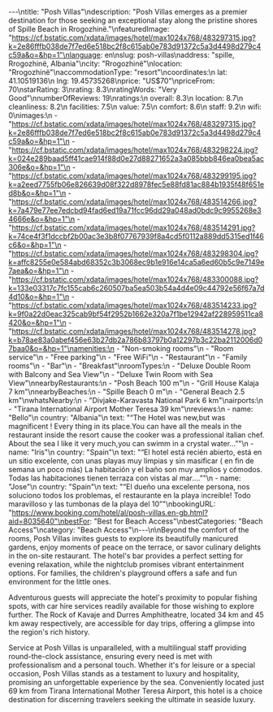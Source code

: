---\ntitle: "Posh Villas"\ndescription: "Posh Villas emerges as a premier destination for those seeking an exceptional stay along the pristine shores of Spille Beach in Rrogozhinë."\nfeaturedImage: "https://cf.bstatic.com/xdata/images/hotel/max1024x768/483297315.jpg?k=2e86fffb038de7f7ed6e518bc2f8c615ab0e783d91372c5a3d4498d279c4c59a&o=&hp=1"\nlanguage: en\nslug: posh-villas\naddress: "spille, Rrogozhinë, Albania"\ncity: "Rrogozhinë"\nlocation: "Rrogozhinë"\naccommodationType: "resort"\ncoordinates:\n  lat: 41.10519136\n  lng: 19.45735268\nprice: "US$70"\npriceFrom: 70\nstarRating: 3\nrating: 8.3\nratingWords: "Very Good"\nnumberOfReviews: 19\nratings:\n  overall: 8.3\n  location: 8.7\n  cleanliness: 8.2\n  facilities: 7.5\n  value: 7.5\n  comfort: 8.6\n  staff: 9.2\n  wifi: 0\nimages:\n  - "https://cf.bstatic.com/xdata/images/hotel/max1024x768/483297315.jpg?k=2e86fffb038de7f7ed6e518bc2f8c615ab0e783d91372c5a3d4498d279c4c59a&o=&hp=1"\n  - "https://cf.bstatic.com/xdata/images/hotel/max1024x768/483298224.jpg?k=024e289baad5ff41cae914f88d0e27d88271652a3a085bbb846ea0bea5ac306e&o=&hp=1"\n  - "https://cf.bstatic.com/xdata/images/hotel/max1024x768/483299195.jpg?k=a2eed7755fb06e826639d08f322d8978fec5e88fd81ac884b1935f48f651ed8b&o=&hp=1"\n  - "https://cf.bstatic.com/xdata/images/hotel/max1024x768/483514266.jpg?k=7a479e77ee7edcbd94fad6ed19a71fcc96dd29a048ad0bdc9c9955268e34666e&o=&hp=1"\n  - "https://cf.bstatic.com/xdata/images/hotel/max1024x768/483514291.jpg?k=74ce4f3f1dccbf2b00ac3e3b8f07767939f8a4cd5f0112a889dd5315ed1f46c6&o=&hp=1"\n  - "https://cf.bstatic.com/xdata/images/hotel/max1024x768/483298304.jpg?k=affc8255e0e584abd68352c3b3068ec9b1e916e14ca5a6ed60b5c9e7149e7aea&o=&hp=1"\n  - "https://cf.bstatic.com/xdata/images/hotel/max1024x768/483300088.jpg?k=133e03317c7fc155cab6c260507ba5ea503b54a4d4e09c44792e56f67a7d4d10&o=&hp=1"\n  - "https://cf.bstatic.com/xdata/images/hotel/max1024x768/483514233.jpg?k=9f0a22d0eac325cab9bf54f2952b1662e320a7f1be12942af228959511ca8420&o=&hp=1"\n  - "https://cf.bstatic.com/xdata/images/hotel/max1024x768/483514278.jpg?k=b78ae83a0abef456e63b27db2a786b83797b0a12297b3c22ba2112006d07baa0&o=&hp=1"\namenities:\n  - "Non-smoking rooms"\n  - "Room service"\n  - "Free parking"\n  - "Free WiFi"\n  - "Restaurant"\n  - "Family rooms"\n  - "Bar"\n  - "Breakfast"\nroomTypes:\n  - "Deluxe Double Room with Balcony and Sea View"\n  - "Deluxe Twin Room with Sea View"\nnearbyRestaurants:\n  - "Posh Beach 100 m"\n  - "Grill House Kalaja 7 km"\nnearbyBeaches:\n  - "Spille Beach 0 m"\n  - "General Beach 2.5 km"\nwhatsNearby:\n  - "Divjake-Karavasta National Park 6 km"\nairports:\n  - "Tirana International Airport Mother Teresa 39 km"\nreviews:\n  - name: "Bello"\n    country: "Albania"\n    text: "“The Hotel was new,but was magnificent ! Every thing in its place.You can have all the meals in the restaurant inside the resort cause the cooker was a professional italian chef.
About the sea I like it very much,you can swimm in a crystal water...”"\n  - name: "Iris"\n    country: "Spain"\n    text: "“El hotel está recién abierto, está en un sitio excelente, con unas playas muy limpias y sin masificar ( en fin de semana un poco más) La habitación y el baño son muy amplios y cómodos. Todas las habitaciones tienen terraza con vistas al mar....”"\n  - name: "Jose"\n    country: "Spain"\n    text: "“El dueño una excelente persona, nos soluciono todos los problemas, el restaurante en la playa increible! Todo maravilloso y las tumbonas de la playa del 10”"\nbookingURL: "https://www.booking.com/hotel/al/posh-villas.en-gb.html?aid=8035640"\nbestFor: "Best for Beach Access"\nbestCategories: "Beach Access"\ncategory: "Beach Access"\n---\n\nBeyond the comfort of the rooms, Posh Villas invites guests to explore its beautifully manicured gardens, enjoy moments of peace on the terrace, or savor culinary delights in the on-site restaurant. The hotel's bar provides a perfect setting for evening relaxation, while the nightclub promises vibrant entertainment options. For families, the children's playground offers a safe and fun environment for the little ones.

Adventurous guests will appreciate the hotel's proximity to popular fishing spots, with car hire services readily available for those wishing to explore further. The Rock of Kavaje and Durres Amphitheatre, located 34 km and 45 km away respectively, are accessible for day trips, offering a glimpse into the region's rich history.

Service at Posh Villas is unparalleled, with a multilingual staff providing round-the-clock assistance, ensuring every need is met with professionalism and a personal touch. Whether it's for leisure or a special occasion, Posh Villas stands as a testament to luxury and hospitality, promising an unforgettable experience by the sea. Conveniently located just 69 km from Tirana International Mother Teresa Airport, this hotel is a choice destination for discerning travelers seeking the ultimate in seaside luxury.